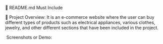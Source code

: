 📄 README.md Must Include

📝 Project Overview:
It is an e-commerce website where the user can buy different types of products such as electrical appliances, various clothes, jewelry, and other different sections that have been included in the project.


 ️ Screenshots or Demo:


 [](..)






